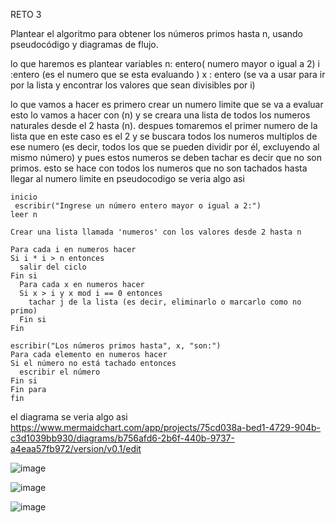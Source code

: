 RETO 3 

Plantear el algoritmo para obtener los números primos hasta n, usando pseudocódigo y diagramas de flujo.

lo que haremos es plantear variables 
n: entero( numero mayor o igual a 2)
i :entero (es el numero que se esta evaluando )
x : entero (se va a usar para ir por la lista y encontrar los valores que sean divisibles por i)

lo que vamos a hacer es primero crear un numero limite que se va a evaluar esto lo vamos a hacer con (n)
y se creara una lista de todos los numeros naturales desde el 2 hasta (n).
despues tomaremos el primer numero de la lista que en este caso es el 2 y se buscara todos los numeros multiplos de ese numero (es decir, todos los que se pueden dividir por él, excluyendo al mismo número) y pues estos numeros se deben tachar es decir que no son primos. 
esto se hace con todos los numeros que no son tachados hasta llegar al numero limite 
en pseudocodigo se veria algo asi 



    
    inicio
     escribir("Ingrese un número entero mayor o igual a 2:")
    leer n
  
    Crear una lista llamada 'numeros' con los valores desde 2 hasta n

    Para cada i en numeros hacer
    Si i * i > n entonces
      salir del ciclo
    Fin si
      Para cada x en numeros hacer
      Si x > i y x mod i == 0 entonces
        tachar j de la lista (es decir, eliminarlo o marcarlo como no primo)
      Fin si
    Fin 

    escribir("Los números primos hasta", x, "son:")
    Para cada elemento en numeros hacer
    Si el número no está tachado entonces
      escribir el número
    Fin si
    Fin para
    fin


el diagrama se veria algo asi
https://www.mermaidchart.com/app/projects/75cd038a-bed1-4729-904b-c3d1039bb930/diagrams/b756afd6-2b6f-440b-9737-a4eaa57fb972/version/v0.1/edit

![image](https://github.com/user-attachments/assets/f4bffdb8-1566-4a7f-a9db-0b9d28e66246)

![image](https://github.com/user-attachments/assets/9ec7e22b-7684-4511-b07f-41b648cc4db7)

![image](https://github.com/user-attachments/assets/b7d662c0-ea04-4617-a689-fdf397b2c923)

